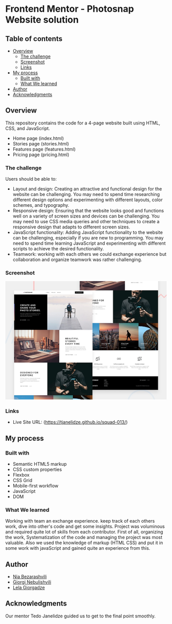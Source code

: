 # Frontend Mentor - Photosnap Website solution

## Table of contents

- [Overview](#overview)
  - [The challenge](#the-challenge)
  - [Screenshot](#screenshot)
  - [Links](#links)
- [My process](#my-process)
  - [Built with](#built-with)
  - [What We learned](#what-i-learned)
- [Author](#author)
- [Acknowledgments](#acknowledgments)

## Overview

This repository contains the code for a 4-page website built using HTML, CSS, and JavaScript.

 * Home page (index.html)
 * Stories page (stories.html)
 * Features page (features.html)
 * Pricing page (pricing.html)



### The challenge

Users should be able to:

- Layout and design: Creating an attractive and functional design for the website can be challenging. You may need to spend time researching different design options and experimenting with different layouts, color schemes, and typography.
- Responsive design: Ensuring that the website looks good and functions well on a variety of screen sizes and devices can be challenging. You may need to use CSS media queries and other techniques to create a responsive design that adapts to different screen sizes.
- JavaScript functionality: Adding JavaScript functionality to the website can be challenging, especially if you are new to programming. You may need to spend time learning JavaScript and experimenting with different scripts to achieve the desired functionality.
- Teamwork: working with each others we could exchange experience but collaboration and organize teamwork was rather challenging. 

### Screenshot

![](./preview.jpg)


### Links

- Live Site URL: (https://tjanelidze.github.io/squad-013/)

## My process

### Built with

- Semantic HTML5 markup
- CSS custom properties
- Flexbox
- CSS Grid
- Mobile-first workflow
- JavaScript
- DOM

### What We learned

Working with team an exchange experience. keep track of each others work, dive into other's code and get some insights.
Project was voluminous and required quite lot of skills from each contributor. First of all, organizing the work, Systematization of the code and managing the project was most valuable. 
Also we used the knowledge of markup (HTML CSS) and put it in some work with javaScript and gained quite an experience from this.


## Author

- [Nia Bezarashvili](https://github.com/niabezara)
- [Giorgi Nebulishvili](https://github.com/GeorgeNebulishvili)
- [Lela Giorgadze](https://github.com/lelagiorgadze99)


## Acknowledgments

Our mentor Tedo Janelidze guided us to get to the final point smoothly.
